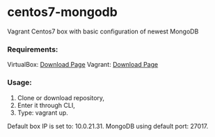 # centos7-mongodb
Vagrant Centos7 box with basic configuration of newest MongoDB

### Requirements:

VirtualBox: [Download Page](https://www.virtualbox.org/wiki/Downloads)
Vagrant: [Download Page](https://www.vagrantup.com/downloads.html)

### Usage: 
1. Clone or download repository,
2. Enter it through CLI,
3. Type: vagrant up.

Default box IP is set to: 10.0.21.31.
MongoDB using default port: 27017.
